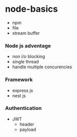 # node-basics

- npm
- file
- stream buffer

### Node js adventage

- non i/o blocking
- single thread
- handle multiple concurencies

### Framework

- express js
- nest js

### Authentication

- JWT
  - header
  - payload
